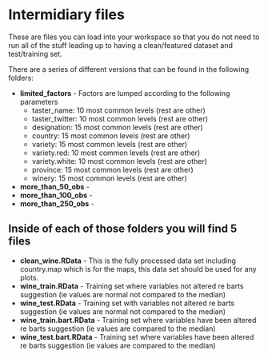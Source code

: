# Intermidiary files
These are files you can load into your workspace so that you do not need to run all of the stuff leading up to having a clean/featured dataset and test/training set.

There are a series of different versions that can be found in the following folders: 

- **limited_factors** - Factors are lumped according to the following parameters
  - taster_name: 10 most common levels (rest are other)
  - taster_twitter: 10 most common levels (rest are other)
  - designation: 15 most common levels (rest are other)
  - country: 15 most common levels (rest are other)
  - variety: 15 most common levels (rest are other)
  - variety.red: 10 most common levels (rest are other)
  - variety.white: 10 most common levels (rest are other)
  - province: 15 most common levels (rest are other)
  - winery: 15 most common levels (rest are other)
- **more_than_50_obs** -
- **more_than_100_obs** -
- **more_than_250_obs** -

## Inside of each of those folders you will find 5 files

- **clean_wine.RData** - This is the fully processed data set including country.map which is for the maps, this data set should be used for any plots.
- **wine_train.RData** - Training set where variables not altered re barts suggestion (ie values are normal not compared to the median)
- **wine_test.RData** - Training set with variables not altered re barts suggestion (ie values are normal not compared to the median)
- **wine_train.bart.RData** - Training set where variables have been altered re barts suggestion (ie values are compared to the median)
- **wine_test.bart.RData** - Training set where variables have been altered re barts suggestion (ie values are compared to the median)